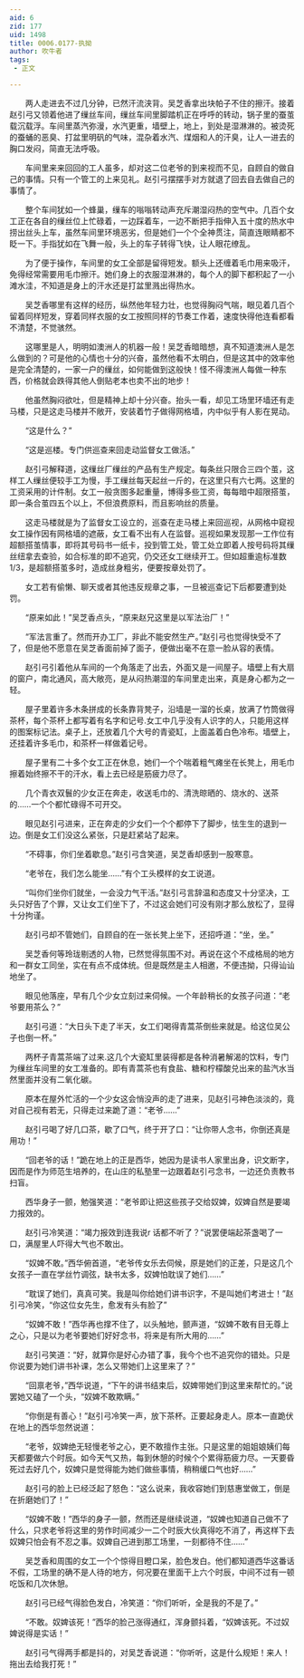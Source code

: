 ```yaml
---
aid: 6
zid: 177
uid: 1498
title: 0006.0177-执拗
author: 吹牛者
tags: 
 - 正文

---
```




　　两人走进去不过几分钟，已然汗流浃背。吴芝香拿出块帕子不住的擦汗。接着赵引弓又领着他进了缫丝车间，缫丝车间里脚踏机正在呼呼的转动，锅子里的蚕茧载沉载浮。车间里蒸汽弥漫，水汽更重，墙壁上，地上，到处是湿淋淋的。被烫死的蚕蛹的恶臭、打盆里明矾的气味，混杂着水汽、煤烟和人的汗臭，让人一进去的胸口发闷，简直无法呼吸。

　　车间里来来回回的工人虽多，却对这二位老爷的到来视而不见，自顾自的做自己的事情。只有一个管工的上来见礼。赵引弓摆摆手对方就退了回去自去做自己的事情了。

　　整个车间犹如一个蜂巢，缫车的嗡嗡转动声充斥潮湿闷热的空气中。几百个女工正在各自的缫丝位上忙碌着，一边踩着车，一边不断把手指伸入五十度的热水中捞出丝头上车，虽然车间里环境恶劣，但是她们一个个全神贯注，简直连眼睛都不眨一下。手指犹如在飞舞一般，头上的车子转得飞快，让人眼花缭乱。

　　为了便于操作，车间里的女工全部是留得短发。额头上还缠着毛巾用来吸汗，免得经常需要用毛巾擦汗。她们身上的衣服湿淋淋的，每个人的脚下都积起了一小滩水洼，不知道是身上的汗水还是打盆里溅出得热水。

　　吴芝香哪里有这样的经历，纵然他年轻力壮，也觉得胸闷气喘，眼见着几百个留着同样短发，穿着同样衣服的女工按照同样的节奏工作着，速度快得他连看都看不清楚，不觉骇然。

　　这哪里是人，明明如澳洲人的机器一般！吴芝香暗暗想，真不知道澳洲人是怎么做到的？可是他的心情也十分的兴奋，虽然他看不太明白，但是这其中的效率他是完全清楚的，一家一户的缫丝，如何能做到这般快！怪不得澳洲人每做一种东西，价格就会跌得其他人倒贴老本也卖不出的地步！

　　他虽然胸闷欲吐，但是精神上却十分兴奋。抬头一看，却见工场里环墙还有走马楼，只是这走马楼并不敞开，安装着竹子做得网格墙，内中似乎有人影在晃动。

　　“这是什么？”

　　“这是巡楼。专门供巡查来回走动监督女工做活。”

　　赵引弓解释道，这缫丝厂缫丝的产品有生产规定。每条丝只限合三四个茧，这样工人缫丝便较手工为慢，手工缫丝每天起丝一斤的，在这里只有六七两。这里的工资采用的计件制。女工一般贪图多起重量，博得多些工资，每每暗中超限搭茧，即一条合茧四五个以上，不但浪费原料，而且影响丝的质量。

　　这走马楼就是为了监督女工设立的，巡查在走马楼上来回巡视，从网格中窥视女工操作因有网格墙的遮蔽，女工看不出有人在监督。巡视如果发现那一工作位有超额搭茧情事，即将其号码书一纸卡，投到管工处，管工处立即着人按号码将其缫丝纽拿去查验，如合标准的即不追究，仍交还女工继续开工。但如超重逾标准数1/3，是超额搭茧多时，造成丝身粗劣，便要按章处罚了。

　　女工若有偷懒、聊天或者其他违反规章之事，一旦被巡查记下后都要遭到处罚。

　　“原来如此！”吴芝香点头，“原来赵兄这里是以军法治厂！”

　　“军法言重了。然而开办工厂，非此不能安然生产。”赵引弓也觉得快受不了了，但是他不愿意在吴芝香面前掉了面子，便做出毫不在意一脸从容的表情。

　　赵引弓引着他从车间的一个角落走了出去，外面又是一间屋子。墙壁上有大扇的窗户，南北通风，高大敞亮，是从闷热潮湿的车间里走出来，真是身心都为之一轻。

　　屋子里着许多木条拼成的长条靠背凳子，沿墙是一溜的长桌，放满了竹筒做得茶杯，每个茶杯上都写着有名字和记号.女工中几乎没有人识字的人，只能用这样的图案标记法。桌子上，还放着几个大号的青瓷缸，上面盖着白色冷布。墙壁上，还挂着许多毛巾，和茶杯一样做着记号。

　　屋子里有二十多个女工正在休息，她们一个个喘着粗气瘫坐在长凳上，用毛巾擦着始终擦不干的汗水，看上去已经是筋疲力尽了。

　　几个青衣双鬟的少女正在奔走，收送毛巾的、清洗晾晒的、烧水的、送茶的……一个个都忙碌得不可开交。

　　眼见赵引弓进来，正在奔走的少女们一个个都停下了脚步，怯生生的退到一边。倒是女工们没这么紧张，只是赶紧站了起来。

　　“不碍事，你们坐着歇息。”赵引弓含笑道，吴芝香却感到一股寒意。

　　“老爷在，我们怎么能坐……”有个工头模样的女工说道。

　　“叫你们坐你们就坐，一会没力气干活。”赵引弓言辞温和态度又十分坚决，工头只好告了个罪，又让女工们坐下了，不过这会她们可没有刚才那么放松了，显得十分拘谨。

　　赵引弓却不管她们，自顾自的在一张长凳上坐下，还招呼道：“坐，坐。”

　　吴芝香何等玲珑剔透的人物，已然觉得氛围不对。再说在这个不成格局的地方和一群女工同坐，实在有点不成体统。但是既然是主人相邀，不便违拗，只得讪讪地坐了。

　　眼见他落座，早有几个少女立刻过来伺候。一个年龄稍长的女孩子问道：“老爷要用茶么？”

　　赵引弓道：“大日头下走了半天，女工们喝得青蒿茶倒些来就是。给这位吴公子也倒一杯。”

　　两杯子青蒿茶端了过来.这几个大瓷缸里装得都是各种消暑解渴的饮料，专门为缫丝车间里的女工准备的。即有青蒿茶也有食盐、糖和柠檬酸兑出来的盐汽水当然里面并没有二氧化碳。

　　原本在屋外忙活的一个少女这会悄没声的走了进来，见赵引弓神色淡淡的，竟对自己视有若无，只得走过来跪了道：“老爷……”

　　赵引弓喝了好几口茶，歇了口气，终于开了口：“让你带人念书，你倒还真是用功！”

　　“回老爷的话！”跪在地上的正是西华，她因为是读书人家里出身，识文断字，因而是作为师范生培养的，在山庄的私塾里一边跟着赵引弓念书，一边还负责教书扫盲。

　　西华身子一颤，勉强笑道：“老爷即让把这些孩子交给奴婢，奴婢自然是要竭力报效的。

　　赵引弓冷笑道：“竭力报效到连我说r 话都不听了？”说罢便端起茶盏喝了一口，满屋里人吓得大气也不敢出。

　　“奴婢不敢。”西华俯首道，“老爷传女乐去伺候，原是她们的正差，只是这几个女孩子一直在学丝竹调弦，缺书太多，奴婢怕耽误了她们……”

　　“耽误了她们，真真可笑。我是叫你给她们讲书识字，不是叫她们考进士！”赵引弓冷笑，“你这位女先生，愈发有头有脸了”

　　“奴婢不敢！”西华再也撑不住了，以头触地，颤声道，“奴婢不敢有目无尊上之心，只是以为老爷要她们好好念书，将来是有所大用的……”

　　赵引弓笑道：“好，就算你是好心办错了事，我今个也不追究你的错处。只是你说要为她们讲书补课，怎么又带她们上这里来了？”

　　“回禀老爷，”西华说道，“下午的讲书结束后，奴婢带她们到这里来帮忙的。”说罢她又磕了一个头，“奴婢不敢欺瞒。”

　　“你倒是有善心！”赵引弓冷笑一声，放下茶杯。正要起身走人。原本一直跪伏在地上的西华忽然说道：

　　“老爷，奴婢绝无轻慢老爷之心，更不敢擅作主张。只是这里的姐姐娘姨们每天都要做六个时辰。如今天气又热，每到休憩的时候个个累得筋疲力尽。一天要昏死过去好几个，奴婢只是觉得能为她们做些事情，稍稍缓口气也好……”

　　赵引弓的脸上已经泛起了怒色：“这么说来，我收容她们到慈惠堂做工，倒是在折磨她们了！”

　　“奴婢不敢！”西华的身子一颤，然而还是继续说道，“奴婢也知道自己做不了什么，只求老爷将这里的劳作时间减少一二个时辰大伙真得吃不消了，再这样下去奴婢只怕会有不忍之事。奴婢自己进到那工场里，一刻都待不住……”

　　吴芝香和周围的女工一个个惊得目瞪口呆，脸色发白。他们都知道西华这番话不假，工场里的确不是人待的地方，何况要在里面干上六个时辰，中间不过有一顿吃饭和几次休憩。

　　赵引弓已经气得脸色发白，冷笑道：“你们听听，全是我的不是了。”

　　“不敢。奴婢该死！”西华的脸己涨得通红，浑身颤抖着，“奴婢该死。不过奴婢说得是实话！”

　　赵引弓气得两手都是抖的，对吴芝香说道：“你听听，这是什么规矩！来人！拖出去给我打死！”


